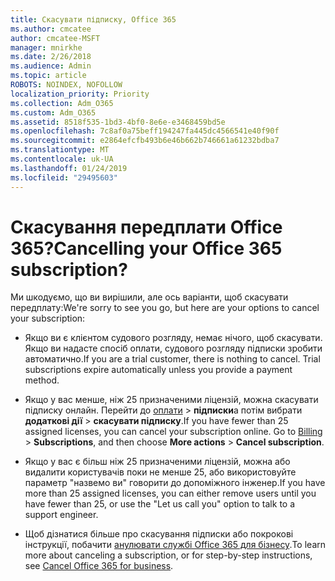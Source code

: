 ```yaml
---
title: Скасувати підписку, Office 365
ms.author: cmcatee
author: cmcatee-MSFT
manager: mnirkhe
ms.date: 2/26/2018
ms.audience: Admin
ms.topic: article
ROBOTS: NOINDEX, NOFOLLOW
localization_priority: Priority
ms.collection: Adm_O365
ms.custom: Adm_O365
ms.assetid: 8518f535-1bd3-4bf0-8e6e-e3468459bd5e
ms.openlocfilehash: 7c8af0a75beff194247fa445dc4566541e40f90f
ms.sourcegitcommit: e2864efcfb493b6e46b662b746661a61232bdba7
ms.translationtype: MT
ms.contentlocale: uk-UA
ms.lasthandoff: 01/24/2019
ms.locfileid: "29495603"
---
```

# <a name="cancelling-your-office-365-subscription"></a><span data-ttu-id="be422-102">Скасування передплати Office 365?</span><span class="sxs-lookup"><span data-stu-id="be422-102">Cancelling your Office 365 subscription?</span></span>

<span data-ttu-id="be422-103">Ми шкодуємо, що ви вирішили, але ось варіанти, щоб скасувати передплату:</span><span class="sxs-lookup"><span data-stu-id="be422-103">We're sorry to see you go, but here are your options to cancel your subscription:</span></span>
  
- <span data-ttu-id="be422-p101">Якщо ви є клієнтом судового розгляду, немає нічого, щоб скасувати. Якщо ви надасте спосіб оплати, судового розгляду підписки зробити автоматично.</span><span class="sxs-lookup"><span data-stu-id="be422-p101">If you are a trial customer, there is nothing to cancel. Trial subscriptions expire automatically unless you provide a payment method.</span></span>
    
- <span data-ttu-id="be422-p102">Якщо у вас менше, ніж 25 призначеними ліцензій, можна скасувати підписку онлайн. Перейти до [оплати](https://support.office.com/article/https://portal.office.com/adminportal/home.aspx#/subscriptions) \> **підписки**а потім вибрати **додаткові дії** \> **скасувати підписку**.</span><span class="sxs-lookup"><span data-stu-id="be422-p102">If you have fewer than 25 assigned licenses, you can cancel your subscription online. Go to [Billing](https://support.office.com/article/https://portal.office.com/adminportal/home.aspx#/subscriptions) \> **Subscriptions**, and then choose **More actions** \> **Cancel subscription**.</span></span>
    
- <span data-ttu-id="be422-108">Якщо у вас є більш ніж 25 призначеними ліцензій, можна або видалити користувачів поки не менше 25, або використовуйте параметр "назвемо ви" говорити до допоміжного інженер.</span><span class="sxs-lookup"><span data-stu-id="be422-108">If you have more than 25 assigned licenses, you can either remove users until you have fewer than 25, or use the "Let us call you" option to talk to a support engineer.</span></span>
    
- <span data-ttu-id="be422-109">Щоб дізнатися більше про скасування підписки або покрокові інструкції, побачити [анулювати службі Office 365 для бізнесу](https://support.office.com/article/https://support.office.com/en-us/article/Cancel-Office-365-for-business-b1bc0bef-4608-4601-813a-cdd9f746709a?wt.mc_id=o365_portal_mmaven&amp;ui=en-US&amp;rs=en-US&amp;ad=US.aspx).</span><span class="sxs-lookup"><span data-stu-id="be422-109">To learn more about canceling a subscription, or for step-by-step instructions, see [Cancel Office 365 for business](https://support.office.com/article/https://support.office.com/en-us/article/Cancel-Office-365-for-business-b1bc0bef-4608-4601-813a-cdd9f746709a?wt.mc_id=o365_portal_mmaven&amp;ui=en-US&amp;rs=en-US&amp;ad=US.aspx).</span></span>
    

